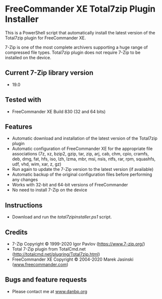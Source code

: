 # FreeCommander XE Total7zip Plugin Installer

This is a PowerShell script that automatically install the latest version of the Total7zip plugin for FreeCommander XE.

7-Zip is one of the most complete archivers supporting a huge range of compressed file types. Total7zip plugin does not require 7-Zip to be installed on the device.

## Current 7-Zip library version
* 19.0

## Tested with
* FreeCommander XE Build 830 (32 and 64 bits)

## Features
* Automatic download and installation of the latest version of the Total7zip plugin
* Automatic configuration of FreeCommander XE for the appropriate file associations (7z, xz, bzip2, gzip, tar, zip, arj, cab, chm, cpio, cramfs, deb, dmg, fat, hfs, iso, lzh, lzma, mbr, msi, nsis, ntfs, rar, rpm, squashfs, udf, vhd, wim, xar, z, gz)
* Run again to update the 7-Zip version to the latest version (if available)
* Automatic backup of the original configuration files before performing any changes
* Works with 32-bit and 64-bit versions of FreeCommander
* No need to install 7-Zip on the device

## Instructions
* Download and run the *total7zipinstaller.ps1* script.

## Credits
* 7-Zip Copyright © 1999-2020 Igor Pavlov (https://www.7-zip.org/)
* Total 7-Zip plugin from TotalCmd.net (http://totalcmd.net/plugring/Total7zip.html)
* FreeCommander XE Copyright © 2004-2020 Marek Jasinski (www.freecommander.com)

## Bugs and feature requests
* Please contact me at www.danbp.org
